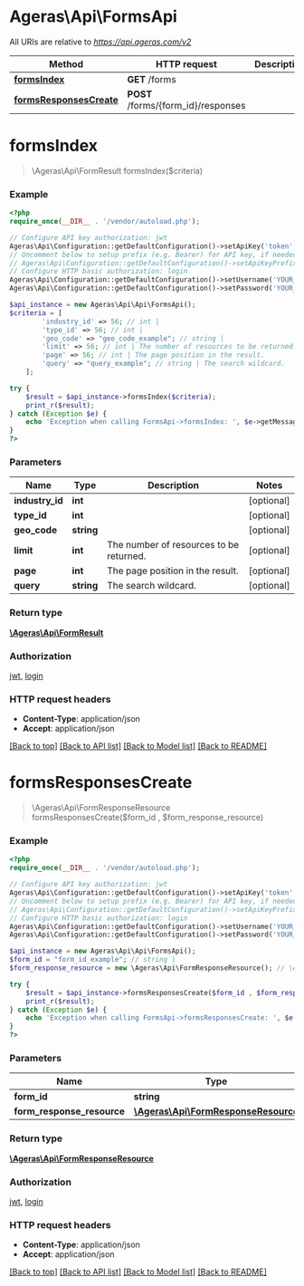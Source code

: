 # Ageras\Api\FormsApi

All URIs are relative to *https://api.ageras.com/v2*

Method | HTTP request | Description
------------- | ------------- | -------------
[**formsIndex**](FormsApi.md#formsIndex) | **GET** /forms | 
[**formsResponsesCreate**](FormsApi.md#formsResponsesCreate) | **POST** /forms/{form_id}/responses | 


# **formsIndex**
> \Ageras\Api\FormResult formsIndex($criteria)



### Example
```php
<?php
require_once(__DIR__ . '/vendor/autoload.php');

// Configure API key authorization: jwt
Ageras\Api\Configuration::getDefaultConfiguration()->setApiKey('token', 'YOUR_API_KEY');
// Uncomment below to setup prefix (e.g. Bearer) for API key, if needed
// Ageras\Api\Configuration::getDefaultConfiguration()->setApiKeyPrefix('token', 'Bearer');
// Configure HTTP basic authorization: login
Ageras\Api\Configuration::getDefaultConfiguration()->setUsername('YOUR_USERNAME');
Ageras\Api\Configuration::getDefaultConfiguration()->setPassword('YOUR_PASSWORD');

$api_instance = new Ageras\Api\Api\FormsApi();
$criteria = [
        'industry_id' => 56; // int | 
        'type_id' => 56; // int | 
        'geo_code' => "geo_code_example"; // string | 
        'limit' => 56; // int | The number of resources to be returned.
        'page' => 56; // int | The page position in the result.
        'query' => "query_example"; // string | The search wildcard.
    ];

try {
    $result = $api_instance->formsIndex($criteria);
    print_r($result);
} catch (Exception $e) {
    echo 'Exception when calling FormsApi->formsIndex: ', $e->getMessage(), PHP_EOL;
}
?>
```

### Parameters

Name | Type | Description  | Notes
------------- | ------------- | ------------- | -------------
 **industry_id** | **int**|  | [optional]
 **type_id** | **int**|  | [optional]
 **geo_code** | **string**|  | [optional]
 **limit** | **int**| The number of resources to be returned. | [optional]
 **page** | **int**| The page position in the result. | [optional]
 **query** | **string**| The search wildcard. | [optional]

### Return type

[**\Ageras\Api\FormResult**](../Model/FormResult.md)

### Authorization

[jwt](../../README.md#jwt), [login](../../README.md#login)

### HTTP request headers

 - **Content-Type**: application/json
 - **Accept**: application/json

[[Back to top]](#) [[Back to API list]](../../README.md#documentation-for-api-endpoints) [[Back to Model list]](../../README.md#documentation-for-models) [[Back to README]](../../README.md)

# **formsResponsesCreate**
> \Ageras\Api\FormResponseResource formsResponsesCreate($form_id , $form_response_resource)



### Example
```php
<?php
require_once(__DIR__ . '/vendor/autoload.php');

// Configure API key authorization: jwt
Ageras\Api\Configuration::getDefaultConfiguration()->setApiKey('token', 'YOUR_API_KEY');
// Uncomment below to setup prefix (e.g. Bearer) for API key, if needed
// Ageras\Api\Configuration::getDefaultConfiguration()->setApiKeyPrefix('token', 'Bearer');
// Configure HTTP basic authorization: login
Ageras\Api\Configuration::getDefaultConfiguration()->setUsername('YOUR_USERNAME');
Ageras\Api\Configuration::getDefaultConfiguration()->setPassword('YOUR_PASSWORD');

$api_instance = new Ageras\Api\Api\FormsApi();
$form_id = "form_id_example"; // string | 
$form_response_resource = new \Ageras\Api\FormResponseResource(); // \Ageras\Api\FormResponseResource | 

try {
    $result = $api_instance->formsResponsesCreate($form_id , $form_response_resource);
    print_r($result);
} catch (Exception $e) {
    echo 'Exception when calling FormsApi->formsResponsesCreate: ', $e->getMessage(), PHP_EOL;
}
?>
```

### Parameters

Name | Type | Description  | Notes
------------- | ------------- | ------------- | -------------
 **form_id** | **string**|  |
 **form_response_resource** | [**\Ageras\Api\FormResponseResource**](../Model/\Ageras\Api\FormResponseResource.md)|  |

### Return type

[**\Ageras\Api\FormResponseResource**](../Model/FormResponseResource.md)

### Authorization

[jwt](../../README.md#jwt), [login](../../README.md#login)

### HTTP request headers

 - **Content-Type**: application/json
 - **Accept**: application/json

[[Back to top]](#) [[Back to API list]](../../README.md#documentation-for-api-endpoints) [[Back to Model list]](../../README.md#documentation-for-models) [[Back to README]](../../README.md)

